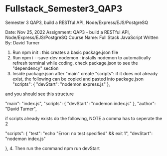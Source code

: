 # Fullstack_Semester3_QAP3

Semester 3 QAP3, build a RESTful API, Node/Express/EJS/PostgreSQ

Date: Nov 25, 2022
Assignment: QAP3 - build a RESTful API, Node/Express/EJS/PostgreSQ
Course Name: Full Stack JavaScript
Written By: David Turner

1. Run npm init : this creates a basic package.json file
2. Run npm i --save-dev nodemon : installs nodemon to automatically refresh terminal while coding, check package.json to see the "dependency" section
3. Inside package.json after "main" create "scripts": if it does not already exist, the following can be copied and pasted into package.json
   "scripts": {
   "devStart": "nodemon express.js"
   },

and you should see this structure

"main": "index.js",
"scripts": {
"devStart": "nodemon index.js"
},
"author": "David Turner",

if scripts already exists do the following, NOTE a comma has to seperate the 2

"scripts": {
"test": "echo \"Error: no test specified\" && exit 1",
"devStart": "nodemon index.js"

}, 4. Then run the command npm run devStart

